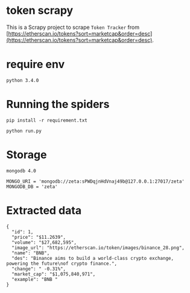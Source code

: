 # token scrapy

This is a Scrapy project to scrape `Token Tracker`  from [https://etherscan.io/tokens?sort=marketcap&order=desc](https://etherscan.io/tokens?sort=marketcap&order=desc).

# require env

`python 3.4.0`


# Running the spiders

```
pip install -r requirement.txt

python run.py

```

# Storage
`mongodb 4.0`

```
MONGO_URI = 'mongodb://zeta:sPWDqjnHdVnaj49b@127.0.0.1:27017/zeta'
MONGODB_DB = 'zeta'
```

# Extracted data
```
{
  "id": 1,
  "price": "$11.2639",
  "volume": "$27,682,595",
  "image_url": "https://etherscan.io/token/images/binance_28.png",
  "name": "BNB",
  "des": "Binance aims to build a world-class crypto exchange, powering the future\nof crypto finance.",
  "change": " -0.31%",
  "market_cap": "$1,075,840,971",
  "example": "BNB "
}
```